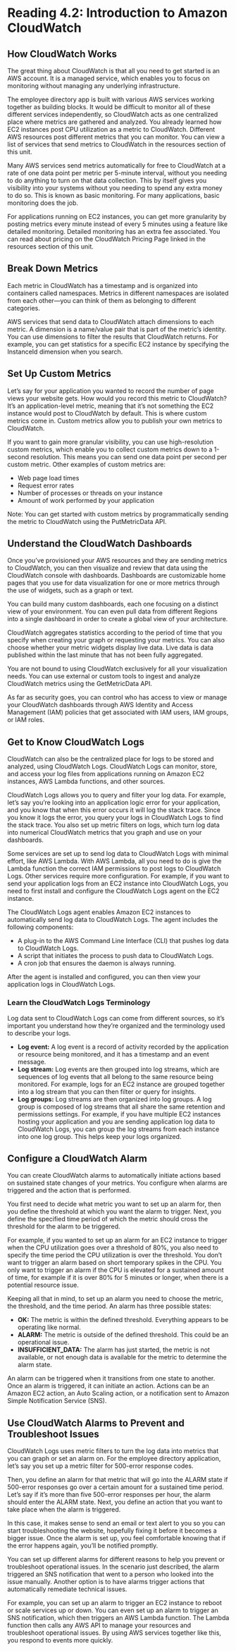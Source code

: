 # Reading 4.2: Introduction to Amazon CloudWatch

## How CloudWatch Works

The great thing about CloudWatch is that all you need to get started is an AWS account. It is a managed service, which enables you to focus on monitoring without managing any underlying infrastructure.

The employee directory app is built with various AWS services working together as building blocks. It would be difficult to monitor all of these different services independently, so CloudWatch acts as one centralized place where metrics are gathered and analyzed. You already learned how EC2 instances post CPU utilization as a metric to CloudWatch. Different AWS resources post different metrics that you can monitor. You can view a list of services that send metrics to CloudWatch in the resources section of this unit.

Many AWS services send metrics automatically for free to CloudWatch at a rate of one data point per metric per 5-minute interval, without you needing to do anything to turn on that data collection. This by itself gives you visibility into your systems without you needing to spend any extra money to do so. This is known as basic monitoring. For many applications, basic monitoring does the job.

For applications running on EC2 instances, you can get more granularity by posting metrics every minute instead of every 5 minutes using a feature like detailed monitoring. Detailed monitoring has an extra fee associated. You can read about pricing on the CloudWatch Pricing Page linked in the resources section of this unit.

## Break Down Metrics

Each metric in CloudWatch has a timestamp and is organized into containers called namespaces. Metrics in different namespaces are isolated from each other—you can think of them as belonging to different categories.

AWS services that send data to CloudWatch attach dimensions to each metric. A dimension is a name/value pair that is part of the metric’s identity. You can use dimensions to filter the results that CloudWatch returns. For example, you can get statistics for a specific EC2 instance by specifying the InstanceId dimension when you search.

## Set Up Custom Metrics

Let’s say for your application you wanted to record the number of page views your website gets. How would you record this metric to CloudWatch? It’s an application-level metric, meaning that it’s not something the EC2 instance would post to CloudWatch by default. This is where custom metrics come in. Custom metrics allow you to publish your own metrics to CloudWatch.

If you want to gain more granular visibility, you can use high-resolution custom metrics, which enable you to collect custom metrics down to a 1-second resolution. This means you can send one data point per second per custom metric. Other examples of custom metrics are:

- Web page load times
- Request error rates
- Number of processes or threads on your instance
- Amount of work performed by your application

Note: You can get started with custom metrics by programmatically sending the metric to CloudWatch using the PutMetricData API.

## Understand the CloudWatch Dashboards

Once you’ve provisioned your AWS resources and they are sending metrics to CloudWatch, you can then visualize and review that data using the CloudWatch console with dashboards. Dashboards are customizable home pages that you use for data visualization for one or more metrics through the use of widgets, such as a graph or text.

You can build many custom dashboards, each one focusing on a distinct view of your environment. You can even pull data from different Regions into a single dashboard in order to create a global view of your architecture.

CloudWatch aggregates statistics according to the period of time that you specify when creating your graph or requesting your metrics. You can also choose whether your metric widgets display live data. Live data is data published within the last minute that has not been fully aggregated.

You are not bound to using CloudWatch exclusively for all your visualization needs. You can use external or custom tools to ingest and analyze CloudWatch metrics using the GetMetricData API.

As far as security goes, you can control who has access to view or manage your CloudWatch dashboards through AWS Identity and Access Management (IAM) policies that get associated with IAM users, IAM groups, or IAM roles.

## Get to Know CloudWatch Logs

CloudWatch can also be the centralized place for logs to be stored and analyzed, using CloudWatch Logs. CloudWatch Logs can monitor, store, and access your log files from applications running on Amazon EC2 instances, AWS Lambda functions, and other sources.

CloudWatch Logs allows you to query and filter your log data. For example, let’s say you’re looking into an application logic error for your application, and you know that when this error occurs it will log the stack trace. Since you know it logs the error, you query your logs in CloudWatch Logs to find the stack trace. You also set up metric filters on logs, which turn log data into numerical CloudWatch metrics that you graph and use on your dashboards.

Some services are set up to send log data to CloudWatch Logs with minimal effort, like AWS Lambda. With AWS Lambda, all you need to do is give the Lambda function the correct IAM permissions to post logs to CloudWatch Logs. Other services require more configuration. For example, if you want to send your application logs from an EC2 instance into CloudWatch Logs, you need to first install and configure the CloudWatch Logs agent on the EC2 instance.

The CloudWatch Logs agent enables Amazon EC2 instances to automatically send log data to CloudWatch Logs. The agent includes the following components:

- A plug-in to the AWS Command Line Interface (CLI) that pushes log data to CloudWatch Logs.
- A script that initiates the process to push data to CloudWatch Logs.
- A cron job that ensures the daemon is always running.

After the agent is installed and configured, you can then view your application logs in CloudWatch Logs.

### Learn the CloudWatch Logs Terminology

Log data sent to CloudWatch Logs can come from different sources, so it’s important you understand how they’re organized and the terminology used to describe your logs.

- **Log event:** A log event is a record of activity recorded by the application or resource being monitored, and it has a timestamp and an event message.
- **Log stream:** Log events are then grouped into log streams, which are sequences of log events that all belong to the same resource being monitored. For example, logs for an EC2 instance are grouped together into a log stream that you can then filter or query for insights.
- **Log groups:** Log streams are then organized into log groups. A log group is composed of log streams that all share the same retention and permissions settings. For example, if you have multiple EC2 instances hosting your application and you are sending application log data to CloudWatch Logs, you can group the log streams from each instance into one log group. This helps keep your logs organized.

## Configure a CloudWatch Alarm

You can create CloudWatch alarms to automatically initiate actions based on sustained state changes of your metrics. You configure when alarms are triggered and the action that is performed.

You first need to decide what metric you want to set up an alarm for, then you define the threshold at which you want the alarm to trigger. Next, you define the specified time period of which the metric should cross the threshold for the alarm to be triggered.

For example, if you wanted to set up an alarm for an EC2 instance to trigger when the CPU utilization goes over a threshold of 80%, you also need to specify the time period the CPU utilization is over the threshold. You don’t want to trigger an alarm based on short temporary spikes in the CPU. You only want to trigger an alarm if the CPU is elevated for a sustained amount of time, for example if it is over 80% for 5 minutes or longer, when there is a potential resource issue.

Keeping all that in mind, to set up an alarm you need to choose the metric, the threshold, and the time period. An alarm has three possible states:

- **OK:** The metric is within the defined threshold. Everything appears to be operating like normal.
- **ALARM:** The metric is outside of the defined threshold. This could be an operational issue.
- **INSUFFICIENT_DATA:** The alarm has just started, the metric is not available, or not enough data is available for the metric to determine the alarm state.

An alarm can be triggered when it transitions from one state to another. Once an alarm is triggered, it can initiate an action. Actions can be an Amazon EC2 action, an Auto Scaling action, or a notification sent to Amazon Simple Notification Service (SNS).

## Use CloudWatch Alarms to Prevent and Troubleshoot Issues

CloudWatch Logs uses metric filters to turn the log data into metrics that you can graph or set an alarm on. For the employee directory application, let’s say you set up a metric filter for 500-error response codes.

Then, you define an alarm for that metric that will go into the ALARM state if 500-error responses go over a certain amount for a sustained time period. Let’s say if it’s more than five 500-error responses per hour, the alarm should enter the ALARM state. Next, you define an action that you want to take place when the alarm is triggered.

In this case, it makes sense to send an email or text alert to you so you can start troubleshooting the website, hopefully fixing it before it becomes a bigger issue. Once the alarm is set up, you feel comfortable knowing that if the error happens again, you’ll be notified promptly.

You can set up different alarms for different reasons to help you prevent or troubleshoot operational issues. In the scenario just described, the alarm triggered an SNS notification that went to a person who looked into the issue manually. Another option is to have alarms trigger actions that automatically remediate technical issues.

For example, you can set up an alarm to trigger an EC2 instance to reboot or scale services up or down. You can even set up an alarm to trigger an SNS notification, which then triggers an AWS Lambda function. The Lambda function then calls any AWS API to manage your resources and troubleshoot operational issues. By using AWS services together like this, you respond to events more quickly.